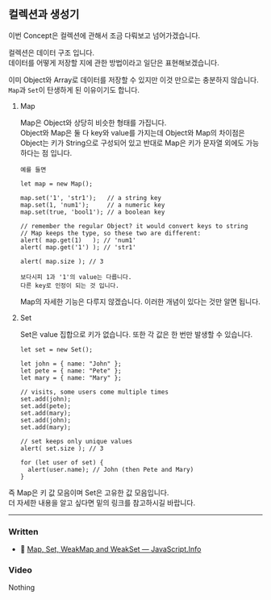 ## 컬렉션과 생성기

이번 Concept은 컬렉션에 관해서 조금 다뤄보고 넘어가겠습니다.<br>

컬렉션은 데이터 구조 입니다.<br>
데이터를 어떻게 저장할 지에 관한 방법이라고 일단은 표현해보겠습니다.<br>

이미 Object와 Array로 데이터를 저장할 수 있지만 이것 만으로는 충분하지 않습니다.<br>
`Map`과 `Set`이 탄생하게 된 이유이기도 합니다.<br>

1. Map

   Map은 Object와 상당히 비슷한 형태를 가집니다.<br>
   Object와 Map은 둘 다 key와 value를 가지는데 Object와 Map의 차이점은 Object는 키가 String으로 구성되어 있고 반대로 Map은 키가 문자열 외에도 가능하다는 점 입니다.<br>

   ```
   예를 들면

   let map = new Map();

   map.set('1', 'str1');   // a string key
   map.set(1, 'num1');     // a numeric key
   map.set(true, 'bool1'); // a boolean key

   // remember the regular Object? it would convert keys to string
   // Map keeps the type, so these two are different:
   alert( map.get(1)   ); // 'num1'
   alert( map.get('1') ); // 'str1'

   alert( map.size ); // 3

   보다시피 1과 '1'의 value는 다릅니다.
   다른 key로 인정이 되는 것 입니다.
   ```

   Map의 자세한 기능은 다루지 않겠습니다. 이러한 개념이 있다는 것만 알면 됩니다.<br>

2. Set

   Set은 value 집합으로 키가 없습니다. 또한 각 값은 한 번만 발생할 수 있습니다.<br>

   ```
   let set = new Set();

   let john = { name: "John" };
   let pete = { name: "Pete" };
   let mary = { name: "Mary" };

   // visits, some users come multiple times
   set.add(john);
   set.add(pete);
   set.add(mary);
   set.add(john);
   set.add(mary);

   // set keeps only unique values
   alert( set.size ); // 3

   for (let user of set) {
     alert(user.name); // John (then Pete and Mary)
   }
   ```

즉 Map은 키 값 모음이며 Set은 고유한 값 모음입니다.<br>
더 자세한 내용을 알고 싶다면 밑의 링크를 참고하시길 바랍니다.

---

### Written

- 📜 [Map, Set, WeakMap and WeakSet — JavaScript.Info](https://javascript.info/map-set)

### Video

Nothing
